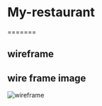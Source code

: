 # My-restaurant

=======
## wireframe
## wire frame image

![wireframe](https://drive.google.com/file/d/1rsmVnhafL-zXiRvNVjbpCQnmiMIj--Oa/view?usp=share_link)

